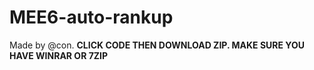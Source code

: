 # MEE6-auto-rankup
Made by @con.
**CLICK CODE THEN DOWNLOAD ZIP. MAKE SURE YOU HAVE WINRAR OR 7ZIP**
